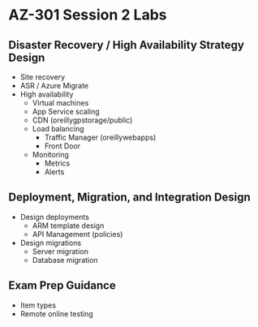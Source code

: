 # AZ-301 Session 2 Labs

## Disaster Recovery / High Availability Strategy Design

* Site recovery
* ASR / Azure Migrate
* High availability
  * Virtual machines
  * App Service scaling
  * CDN (oreillygpstorage/public)
  * Load balancing
    + Traffic Manager (oreillywebapps)
    + Front Door
  * Monitoring
    + Metrics
    + Alerts

## Deployment, Migration, and Integration Design

* Design deployments
  * ARM template design
  * API Management (policies)
* Design migrations
  * Server migration
  * Database migration

## Exam Prep Guidance

* Item types
* Remote online testing